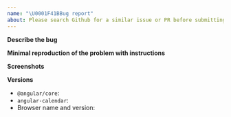 ```yaml
---
name: "\U0001F41BBug report"
about: Please search Github for a similar issue or PR before submitting
---
```


<!---

FAQ (please read!):

Problems with build tooling? Please check the examples folder first: https://github.com/mattlewis92/angular-calendar/tree/master/build-tool-examples

Styling not appearing? Make sure you're including node_modules/angular-calendar/css/angular-calendar.css

Please note that issues that ignore this template will be closed without notice!

-->

**Describe the bug**

<!-- Please describe the bug you're experiencing here. -->
<!-- Please search existing issues first before opening a new one -->

**Minimal reproduction of the problem with instructions**

<!-- A link to a minimally working stackblitz that reproduces the issue (you can fork a starter from any of the demos by hitting the "Edit in Stackblitz" button) -->

**Screenshots**

<!-- If applicable, add screenshots to help explain your problem. -->

**Versions**

<!-- Please complete the following information -->

- `@angular/core`:
- `angular-calendar`:
- Browser name and version:
